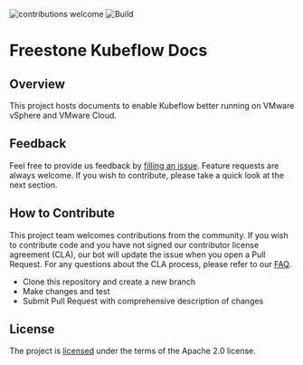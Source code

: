 ![contributions welcome](https://img.shields.io/badge/contributions-welcome-brightgreen.svg?style=flat) ![Build](https://github.com/elements-of-ai/kubeflow-docs/actions/workflows/sphinx.yml/badge.svg)

# Freestone Kubeflow Docs

## Overview

This project hosts documents to enable Kubeflow better running on VMware vSphere and VMware Cloud.

## Feedback

Feel free to provide us feedback by [filling an issue](https://github.com/elements-of-ai/kubeflow-docs/issues/new). Feature requests are always welcome. If you wish to contribute, please take a quick look at the next section.

## How to Contribute

This project team welcomes contributions from the community. If you wish to
contribute code and you have not signed our contributor license agreement (CLA),
our bot will update the issue when you open a Pull Request. For any questions
about the CLA process, please refer to our [FAQ](https://cla.vmware.com/faq).

* Clone this repository and create a new branch
* Make changes and test
* Submit Pull Request with comprehensive description of changes

## License

The project is [licensed](LICENSE) under the terms of the Apache 2.0 license.

